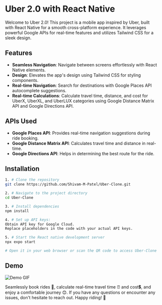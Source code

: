 # Uber 2.0 with React Native

Welcome to Uber 2.0! This project is a mobile app inspired by Uber, built with React Native for a smooth cross-platform experience. It leverages powerful Google APIs for real-time features and utilizes Tailwind CSS for a sleek design.

## Features


- **Seamless Navigation**: Navigate between screens effortlessly with React Native elements.
- **Design**: Elevates the app's design using Tailwind CSS for styling components.
- **Real-time Navigation**: Search for destinations with Google Places API autocomplete suggestions.
- **Real-time Calculations**: Calculate travel time, distance, and cost for UberX, UberXL, and UberLUX categories using Google Distance Matrix API and Google Directions API.

## APIs Used

- **Google Places API**: Provides real-time navigation suggestions during ride booking.
- **Google Distance Matrix API**: Calculates travel time and distance in real-time.
- **Google Directions API**: Helps in determining the best route for the ride.

## Installation

```bash
1. # Clone the repository
git clone https://github.com/Shivam-M-Patel/Uber-Clone.git

2. # Navigate to the project directory
cd Uber-Clone

3. # Install dependencies
npm install

4. # Set up API keys:
Obtain API key for Google Cloud.
Replace placeholders in the code with your actual API keys.

5. # Start the React native development server
npx expo start

# Open it in your web browser or scan the QR code to access Uber-Clone on expo.
```  

   
## Demo
![Demo GIF](./demo/gifgit.gif)


Seamlessly book rides 🚗, calculate real-time travel time ⏰ and cost💲, and enjoy a comfortable journey 😊. If you have any questions or encounter any issues, don't hesitate to reach out. Happy riding! 🎉